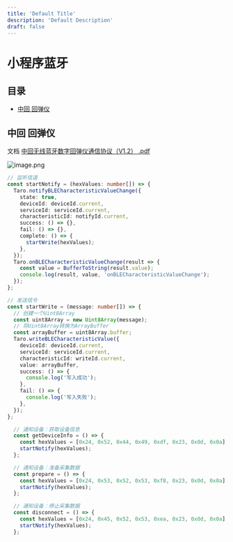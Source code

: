 ```yaml
---
title: 'Default Title'
description: 'Default Description'
draft: false
---
```


# 小程序蓝牙

## 目录

- [中回 回弹仪](#中回-回弹仪)

## 中回 回弹仪

文档 [中回无线蓝牙数字回弹仪通信协议（V1.2） .pdf](<https://www.yuque.com/attachments/yuque/0/2023/pdf/22890312/1685598468945-64c89754-eb02-435c-8cc2-99a6e16eefc7.pdf?_lake_card={"src"%3A"https%3A%2F%2Fwww.yuque.com%2Fattachments%2Fyuque%2F0%2F2023%2Fpdf%2F22890312%2F1685598468945-64c89754-eb02-435c-8cc2-99a6e16eefc7.pdf"%2C"name"%3A"中回无线蓝牙数字回弹仪通信协议（V1.2） .pdf"%2C"size"%3A207255%2C"ext"%3A"pdf"%2C"source"%3A""%2C"status"%3A"done"%2C"download"%3Atrue%2C"taskId"%3A"u7366cbb8-cfea-4082-b609-e33a8475131"%2C"taskType"%3A"transfer"%2C"type"%3A"application%2Fpdf"%2C"mode"%3A"title"%2C"id"%3A"u00dc7892"%2C"card"%3A"file"}> "中回无线蓝牙数字回弹仪通信协议（V1.2） .pdf")

![image.png](https://cdn.nlark.com/yuque/0/2023/png/22890312/1685438292734-02e1d8de-8c24-422d-a127-a832703faf58.png#averageHue=%233c2e2b\&clientId=u88b57cb8-32c0-4\&from=paste\&height=737\&id=uea56a64e\&originHeight=737\&originWidth=877\&originalType=binary\&ratio=1\&rotation=0\&showTitle=false\&size=249979\&status=done\&style=none\&taskId=u553b9e09-3edf-4484-8451-9747372228f\&title=\&width=877 "image.png")

```typescript
// 监听信道
const startNotify = (hexValues: number[]) => {
  Taro.notifyBLECharacteristicValueChange({
    state: true,
    deviceId: deviceId.current,
    serviceId: serviceId.current,
    characteristicId: notifyId.current,
    success: () => {},
    fail: () => {},
    complete: () => {
      startWrite(hexValues);
    },
  });
  Taro.onBLECharacteristicValueChange(result => {
    const value = BufferToString(result.value);
    console.log(result, value, 'onBLECharacteristicValueChange');
  });
};

// 发送信令
const startWrite = (message: number[]) => {
  // 创建一个Uint8Array
  const uint8Array = new Uint8Array(message);
  // 将Uint8Array转换为ArrayBuffer
  const arrayBuffer = uint8Array.buffer;
  Taro.writeBLECharacteristicValue({
    deviceId: deviceId.current,
    serviceId: serviceId.current,
    characteristicId: writeId.current,
    value: arrayBuffer,
    success: () => {
      console.log('写入成功');
    },
    fail: () => {
      console.log('写入失败');
    },
  });
};

  // 通知设备：获取设备信息
  const getDeviceInfo = () => {
    const hexValues = [0x24, 0x52, 0x44, 0x49, 0xdf, 0x23, 0x0d, 0x0a];
    startNotify(hexValues);
  };

  // 通知设备：准备采集数据
  const prepare = () => {
    const hexValues = [0x24, 0x53, 0x52, 0x53, 0xf8, 0x23, 0x0d, 0x0a];
    startNotify(hexValues);
  };

  // 通知设备：停止采集数据
  const disconnect = () => {
    const hexValues = [0x24, 0x45, 0x52, 0x53, 0xea, 0x23, 0x0d, 0x0a];
    startNotify(hexValues);
  };

```
